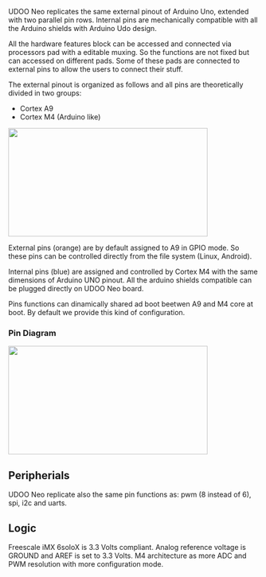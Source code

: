 UDOO Neo replicates the same external pinout of Arduino Uno, extended with two parallel pin rows.
Internal pins are mechanically compatible with all the Arduino shields with Arduino Udo design.

All the hardware features block can be accessed and connected via processors pad with a editable muxing. So the functions are not fixed but can accessed on different pads.
Some of these pads are connected to external pins to allow the users to connect their stuff.

The external pinout is organized as follows and all pins are theoretically divided in two groups:
* Cortex A9
* Cortex M4 (Arduino like) 

<img style="width:400px; height:218px" src="../img/08_internal_external_rows.jpeg">

External pins (orange) are by default assigned to A9 in GPIO mode. So these pins can be controlled directly from the file system (Linux, Android).

Internal pins (blue) are assigned and controlled by Cortex M4 with the same dimensions of Arduino UNO pinout. All the arduino shields compatible can be plugged directly on UDOO Neo board.

Pins functions can dinamically shared ad boot beetwen A9 and M4 core at boot. By default we provide this kind of configuration.

### Pin Diagram
<img style="width:400px; height:218px" src="../img/08_internal_banks.jpeg">

## Peripherials
UDOO Neo replicate also the same pin functions as: pwm (8 instead of 6), spi, i2c and uarts.

## Logic
Freescale iMX 6soloX is 3.3 Volts compliant. Analog reference voltage is GROUND and AREF is set to 3.3 Volts.
M4 architecture as more ADC and PWM resolution with more configuration mode.


